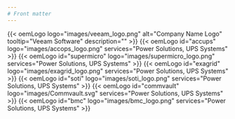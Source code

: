 ```yaml
---
# Front matter
---
```

<section class="section">
<div class="container section shadow rounded-lg px-4">
<div class="logos-container">
  {{< oemLogo logo="images/veeam_logo.png" alt="Company Name Logo" tooltip="Veeam Software" description="" >}}
  {{< oemLogo id="accups" logo="images/accops_logo.png" services="Power Solutions, UPS Systems" >}}
  {{< oemLogo id="supermicro" logo="images/supermicro_logo.png" services="Power Solutions, UPS Systems" >}}
  {{< oemLogo id="exagrid" logo="images/exagrid_logo.png" services="Power Solutions, UPS Systems" >}}
  {{< oemLogo id="soti" logo="images/soti_logo.png" services="Power Solutions, UPS Systems" >}}
  {{< oemLogo id="commvault" logo="images/Commvault.svg" services="Power Solutions, UPS Systems" >}}
  {{< oemLogo id="bmc" logo="images/bmc_logo.png" services="Power Solutions, UPS Systems" >}}
</div>
</div>
</section>
